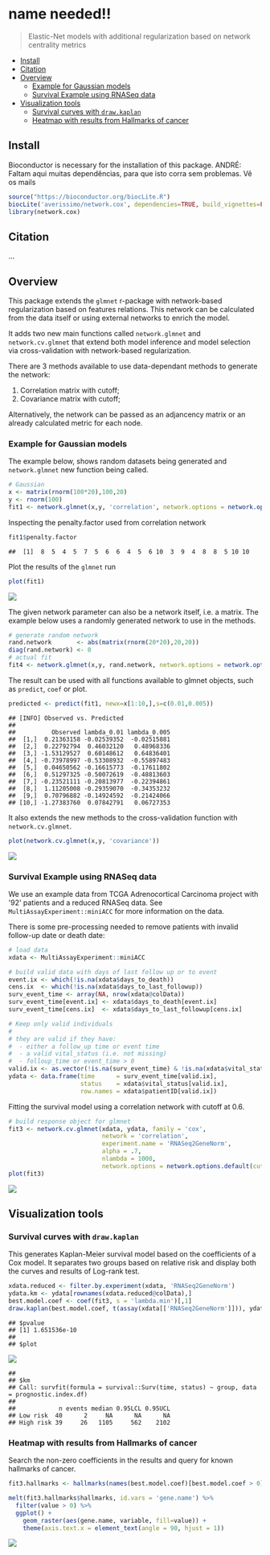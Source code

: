 name needed!!
================

> Elastic-Net models with additional regularization based on network centrality metrics

-   [Install](#install)
-   [Citation](#citation)
-   [Overview](#overview)
    -   [Example for Gaussian models](#example-for-Gaussian-models)
    -   [Survival Example using RNASeq data](#survival-example-using-rnaseq-data)
-   [Visualization tools](#visualization-tools)
    -   [Survival curves with `draw.kaplan`](#survival-curves-with-draw.kaplan)
    -   [Heatmap with results from Hallmarks of cancer](#heatmap-with-results-from-hallmarks-of-cancer)

Install
-------

Bioconductor is necessary for the installation of this package.
ANDRÉ: Faltam aqui muitas dependências, para que isto corra sem problemas. Vê os mails

``` r
source("https://bioconductor.org/biocLite.R")
biocLite('averissimo/network.cox', dependencies=TRUE, build_vignettes=FALSE)
library(network.cox)
```

Citation
--------

...

Overview
--------

This package extends the `glmnet` r-package with network-based regularization based on features relations. This network can be calculated from the data itself or using external networks to enrich the model.

It adds two new main functions called `network.glmnet` and `network.cv.glmnet` that extend both model inference and model selection via cross-validation with network-based regularization.

There are 3 methods available to use data-dependant methods to generate the network:

1.  Correlation matrix with cutoff;
2.  Covariance matrix with cutoff; <!-- 1. Sparse bayesian networks using `sparsebn` package. -->

Alternatively, the network can be passed as an adjancency matrix or an already calculated metric for each node.

### Example for Gaussian models

The example below, shows random datasets being generated and `network.glmnet` new function being called.

``` r
# Gaussian
x <- matrix(rnorm(100*20),100,20)
y <- rnorm(100)
fit1 <- network.glmnet(x,y, 'correlation', network.options = network.options.default(cutoff = 0.1))
```

Inspecting the penalty.factor used from correlation network

``` r
fit1$penalty.factor
```

    ##  [1]  8  5  4  5  7  5  6  6  4  5  6 10  3  9  4  8  8  5 10 10

Plot the results of the `glmnet` run

``` r
plot(fit1)
```

![](README_files/figure-markdown_github/unnamed-chunk-2-1.png)

The given network parameter can also be a network itself, i.e. a matrix. The example below uses a randomly generated network to use in the methods.

``` r
# generate random network
rand.network       <- abs(matrix(rnorm(20*20),20,20))
diag(rand.network) <- 0
# actual fit
fit4 <- network.glmnet(x,y, rand.network, network.options = network.options.default(cutoff = 0.1))
```

The result can be used with all functions available to glmnet objects, such as `predict`, `coef` or plot.

``` r
predicted <- predict(fit1, newx=x[1:10,],s=c(0.01,0.005))
```

    ## [INFO] Observed vs. Predicted
    ## 
    ##          Observed lambda_0.01 lambda_0.005
    ##  [1,]  0.21363158 -0.02539352  -0.02515881
    ##  [2,]  0.22792794  0.46032120   0.48968336
    ##  [3,] -1.53129527  0.60148612   0.64836401
    ##  [4,] -0.73978997 -0.53308932  -0.55897483
    ##  [5,]  0.04650562 -0.16615773  -0.17611802
    ##  [6,]  0.51297325 -0.50072619  -0.48813603
    ##  [7,] -0.23521111 -0.20813977  -0.22394861
    ##  [8,]  1.11205008 -0.29359070  -0.34353232
    ##  [9,]  0.70796882 -0.14924592  -0.21424066
    ## [10,] -1.27383760  0.07842791   0.06727353

It also extends the new methods to the cross-validation function with `network.cv.glmnet`.

``` r
plot(network.cv.glmnet(x,y, 'covariance'))
```

![](README_files/figure-markdown_github/plot_cv-1.png)

### Survival Example using RNASeq data

We use an example data from TCGA Adrenocortical Carcinoma project with '92' patients and a reduced RNASeq data. See `MultiAssayExperiment::miniACC` for more information on the data.

There is some pre-processing needed to remove patients with invalid follow-up date or death date:

``` r
# load data
xdata <- MultiAssayExperiment::miniACC

# build valid data with days of last follow up or to event
event.ix <- which(!is.na(xdata$days_to_death))
cens.ix  <- which(!is.na(xdata$days_to_last_followup))
surv_event_time <- array(NA, nrow(xdata@colData))
surv_event_time[event.ix] <- xdata$days_to_death[event.ix]
surv_event_time[cens.ix]  <- xdata$days_to_last_followup[cens.ix]

# Keep only valid individuals
#
# they are valid if they have:
#  - either a follow_up time or event time
#  - a valid vital_status (i.e. not missing)
#  - folloup_time or event_time > 0
valid.ix <- as.vector(!is.na(surv_event_time) & !is.na(xdata$vital_status) & surv_event_time > 0)
ydata <- data.frame(time      = surv_event_time[valid.ix], 
                    status    = xdata$vital_status[valid.ix], 
                    row.names = xdata$patientID[valid.ix])
```

Fitting the survival model using a correlation network with cutoff at 0.6.

``` r
# build response object for glmnet
fit3 <- network.cv.glmnet(xdata, ydata, family = 'cox', 
                          network = 'correlation', 
                          experiment.name = 'RNASeq2GeneNorm', 
                          alpha = .7,
                          nlambda = 1000,
                          network.options = network.options.default(cutoff = .6, min.degree = 0.2))
plot(fit3)
```

![](README_files/figure-markdown_github/fit.surv-1.png)

Visualization tools
-------------------

### Survival curves with `draw.kaplan`

This generates Kaplan-Meier survival model based on the coefficients of a Cox model. It separates two groups based on relative risk and display both the curves and results of Log-rank test.

``` r
xdata.reduced <- filter.by.experiment(xdata, 'RNASeq2GeneNorm')
ydata.km <- ydata[rownames(xdata.reduced@colData),]
best.model.coef <- coef(fit3, s = 'lambda.min')[,1]
draw.kaplan(best.model.coef, t(assay(xdata[['RNASeq2GeneNorm']])), ydata.km)
```

    ## $pvalue
    ## [1] 1.651536e-10
    ## 
    ## $plot

![](README_files/figure-markdown_github/draw.kaplan-1.png)

    ## 
    ## $km
    ## Call: survfit(formula = survival::Surv(time, status) ~ group, data = prognostic.index.df)
    ## 
    ##            n events median 0.95LCL 0.95UCL
    ## Low risk  40      2     NA      NA      NA
    ## High risk 39     26   1105     562    2102

### Heatmap with results from Hallmarks of cancer

Search the non-zero coefficients in the results and query for known hallmarks of cancer.

``` r
fit3.hallmarks <- hallmarks(names(best.model.coef)[best.model.coef > 0])

melt(fit3.hallmarks$hallmarks, id.vars = 'gene.name') %>%
  filter(value > 0) %>%
  ggplot() + 
    geom_raster(aes(gene.name, variable, fill=value)) +
    theme(axis.text.x = element_text(angle = 90, hjust = 1))
```

![](README_files/figure-markdown_github/hallmarks-1.png)
